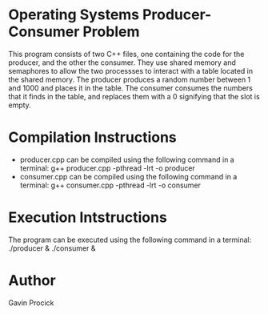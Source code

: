 # Operating Systems Producer-Consumer Problem
This program consists of two C++ files, one containing the code for the producer, and the other the consumer. They use shared memory and semaphores to allow the two processses to interact with a table located in the shared memory. The producer produces a random number between 1 and 1000 and places it in the table. The consumer consumes the numbers that it finds in the table, and replaces them with a 0 signifying that the slot is empty.
# Compilation Instructions
* producer.cpp can be compiled using the following command in a terminal: g++ producer.cpp -pthread -lrt -o producer
* consumer.cpp can be compiled using the following command in a terminal: g++ consumer.cpp -pthread -lrt -o consumer
# Execution Intstructions
The program can be executed using the following command in a terminal: ./producer & ./consumer &
# Author
Gavin Procick
